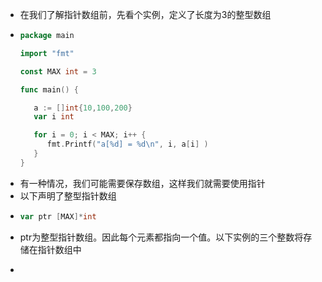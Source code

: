 - 在我们了解指针数组前，先看个实例，定义了长度为3的整型数组
- ```go
  package main
  
  import "fmt"
  
  const MAX int = 3
  
  func main() {
  
     a := []int{10,100,200}
     var i int
  
     for i = 0; i < MAX; i++ {
        fmt.Printf("a[%d] = %d\n", i, a[i] )
     }
  }
  ```
- 有一种情况，我们可能需要保存数组，这样我们就需要使用指针
- 以下声明了整型指针数组
- ```go
  var ptr [MAX]*int
  ```
- ptr为整型指针数组。因此每个元素都指向一个值。以下实例的三个整数将存储在指针数组中
- ```go
  ```